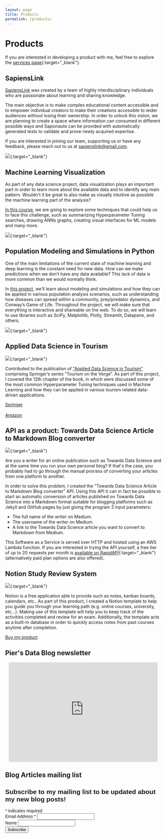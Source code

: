 ```yaml
---
layout: page
title: Products
permalink: /products/
---
```


# Products

If you are interested in developing a product with me, feel free to explore the [services page](/services/){:target="\_blank"}.

<link href="//cdn-images.mailchimp.com/embedcode/classic-10_7.css" rel="stylesheet" type="text/css">
<style type="text/css">
  #mc_embed_signup {
    <!-- background: #fff; -->
    clear: left;
    font: 14px Helvetica, Arial, sans-serif;
  }

/_ Add your own Mailchimp form style overrides in your site stylesheet or in this style block.
We recommend moving this block and the preceding CSS link to the HEAD of your HTML file. _/
</style>

## SapiensLink

[SapiensLink](https://sapienslink.com/) was created by a team of highly interdisciplinary individuals who are passionate about learning and sharing knowledge.

The main objective is to make complex educational content accessible and to empower individual creators to make their creations accessible to wider audiences without losing their ownership. In order to unlock this vision, we are planning to create a space where information can consumed in different possible ways and Sapionauts can be provided with automatically generated tests to validate and prove newly acquired expertise. 

If you are interested in joining our team, supporting us or have any feedback, please reach out to us at [sapienslink@gmail.com](mailto:sapienslink@gmail.com).

[<img src="/assets/testimonials/img/sapienslink.png"/>](https://sapienslink.com/){:target="\_blank"}

## Machine Learning Visualization

As part of any data science project, data visualization plays an important part in order to learn more about the available data and to identify any main pattern. Wouldn't it be great to also make as visually intuitive as possible the machine learning part of the analysis?

[In this course](https://learning.anaconda.cloud/machine-learning-visualization), we are going to explore some techniques that could help us to face this challenge, such as summarizing Hyperparameter Tuning searches, drawing ANNs graphs, creating visual interfaces for ML models and many more.

[<img src="/assets/testimonials/img/ML_Visualization_Anaconda.png"/>](https://learning.anaconda.cloud/machine-learning-visualization){:target="\_blank"}

## Population Modeling and Simulations in Python

One of the main limitations of the current state of machine learning and deep learning is the constant need for new data. How can we make predictions when we don’t have any data available? This lack of data is more common than we would normally think.

In [this project](https://www.educative.io/projects/population-modeling-and-simulations-in-python), we’ll learn about modeling and simulations and how they can be applied in various population analysis scenarios, such as understanding how diseases can spread within a community, prey/predator dynamics, and Conway’s Game of Life. Throughout the project, we will make sure that everything is interactive and shareable on the web. To do so, we will learn to use libraries such as SciPy, Matplotlib, Plotly, Streamlit, Datapane, and others.

[<img src="/assets/testimonials/img/population_modeling.png"/>](https://www.educative.io/projects/population-modeling-and-simulations-in-python){:target="\_blank"}

## Applied Data Science in Tourism

[<img src="/assets/testimonials/img/ds_tourism.PNG"/>](http://www.datascience-in-tourism.com/){:target="\_blank"}

Contributed to the publication of ["Applied Data Science in Tourism"](http://www.datascience-in-tourism.com/) comprising Springer’s series ”Tourism on the
Verge”. As part of this project, I covered the 12th chapter of the book, in which were discussed some of the most common
Hyperparameter Tuning techniques used in Machine Learning and how they can be applied in various tourism related data-driven applications.

<a href="https://link.springer.com/book/10.1007/978-3-030-88389-8" class="btn">Springer</a>
<br>
<br>
<a href="https://www.amazon.co.uk/Applied-Data-Science-Tourism-Interdisciplinary/dp/3030883884/ref=sr_1_1?crid=3EV9N4MFS7L6H&keywords=applied+data+science+in+tourism&qid=1647767830&sprefix=applied+data+science+in+tourism%2Caps%2C84&sr=8-1" class="btn">Amazon</a>

## API as a product: Towards Data Science Article to Markdown Blog converter

[![](/assets/testimonials/img/APIconverter.PNG)](https://rapidapi.com/pierpaolo28/api/towards-data-science-article-to-markdown-blog-converter/){:target="\_blank"}

Are you a writer for an online publication such as Towards Data Science and at the same time you run your own personal blog? If that's the case, you probably had to go through the manual process of converting your articles from one platform to another.

In order to solve this problem, I created the "Towards Data Science Article to Markdown Blog converter" API. Using this API it can in fact be possible to start an automatic conversion of articles published on Towards Data Science into a Markdown format suitable for blogging platforms such as Jekyll and GitHub pages by just giving the program 3 input parameters:

- The full name of the writer on Medium.
- The username of the writer on Medium.
- A link to the Towards Data Science article you want to convert to Markdown from Medium.

This Software as a Service is served over HTTP and hosted using an AWS Lambda function. If you are interested in trying the API yourself, a free tier of up to 20 requests per month is [available on RapidAPI](https://rapidapi.com/pierpaolo28/api/towards-data-science-article-to-markdown-blog-converter/){:target="\_blank"} (alternatively paid plan options are also offered).

## Notion Study Review System

[![](/assets/testimonials/img/notion_template.png)](https://pierpaolo28.gumroad.com/l/kpaXhZ){:target="\_blank"}

Notion is a free application able to provide such as notes, kanban boards, calendars, etc.. As part of this product, I created a Notion template to help you guide you through your learning path (e.g. online courses, university, etc...). Making use of this template will help you to keep track of the activities completed and review for an exam. Additionally, the template acts as a built-in database in order to quickly access notes from past courses anytime after completion.

<script src="https://gumroad.com/js/gumroad.js"></script>

<a class="gumroad-button" href="https://gumroad.com/l/kpaXhZ">Buy my product</a>

## Pier's Data Blog newsletter

<p align="center">
<iframe src="https://pierpaolo28.substack.com/embed" width="480" height="320" style="border:1px solid #EEE; background:white;" frameborder="0" scrolling="no"></iframe>
</p>

## Blog Articles mailing list

<div id="mc_embed_signup" style="margin : 0; padding-top:0; padding-bottom:10px;">
  <form action="https://gmail.us3.list-manage.com/subscribe/post?u=ef500ef45f8aed2f720046461&amp;id=f27cd55314" method="post" id="mc-embedded-subscribe-form" name="mc-embedded-subscribe-form" class="validate" target="_blank" novalidate>
    <div id="mc_embed_signup_scroll">
      <h2>Subscribe to my mailing list to be updated about my new blog posts!</h2>
      <div class="indicates-required"><span class="asterisk">*</span> indicates required</div>
      <div class="mc-field-group">
        <label for="mce-EMAIL">Email Address <span class="asterisk">*</span>
        </label>
        <input type="email" value="" name="EMAIL" class="required email" id="mce-EMAIL">
      </div>
      <div class="mc-field-group">
        <label for="mce-FNAME">Name </label>
        <input type="text" value="" name="FNAME" class="" id="mce-FNAME">
      </div>
      <div id="mce-responses" class="clear">
        <div class="response" id="mce-error-response" style="display:none"></div>
        <div class="response" id="mce-success-response" style="display:none"></div>
      </div>
      <div style="position: absolute; left: -5000px;" aria-hidden="true"><input type="text" name="b_ef500ef45f8aed2f720046461_f27cd55314" tabindex="-1" value=""></div>
      <div class="clear"><input type="submit" value="Subscribe" name="subscribe" id="mc-embedded-subscribe" class="button"></div>
    </div>
  </form>
</div>
<!-- real people should not fill this in and expect good things - do not remove this or risk form bot signups-->
<script type='text/javascript' src='//s3.amazonaws.com/downloads.mailchimp.com/js/mc-validate.js'></script>
<script type='text/javascript'>
  (function($) {
    window.fnames = new Array();
    window.ftypes = new Array();
    fnames[0] = 'EMAIL';
    ftypes[0] = 'email';
    fnames[1] = 'FNAME';
    ftypes[1] = 'text';
  }(jQuery));
  var $mcj = jQuery.noConflict(true);
</script>
